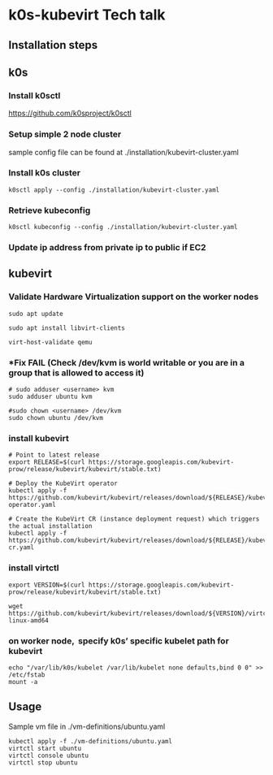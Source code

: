 # k0s-kubevirt Tech talk

## Installation steps
## k0s
### Install k0sctl 
https://github.com/k0sproject/k0sctl

### Setup simple 2 node cluster
sample config file can be found at ./installation/kubevirt-cluster.yaml

### Install k0s cluster
    k0sctl apply --config ./installation/kubevirt-cluster.yaml 

### Retrieve kubeconfig
    k0sctl kubeconfig --config ./installation/kubevirt-cluster.yaml

### Update ip address from private ip to public if EC2

## kubevirt
### Validate Hardware Virtualization support on the worker nodes
    
    sudo apt update
    
    sudo apt install libvirt-clients

    virt-host-validate qemu


### *Fix FAIL (Check /dev/kvm is world writable or you are in a group that is allowed to access it)
    # sudo adduser <username> kvm
    sudo adduser ubuntu kvm

    #sudo chown <username> /dev/kvm
    sudo chown ubuntu /dev/kvm

### install kubevirt
    # Point to latest release
    export RELEASE=$(curl https://storage.googleapis.com/kubevirt-prow/release/kubevirt/kubevirt/stable.txt)

    # Deploy the KubeVirt operator
    kubectl apply -f https://github.com/kubevirt/kubevirt/releases/download/${RELEASE}/kubevirt-operator.yaml

    # Create the KubeVirt CR (instance deployment request) which triggers the actual installation
    kubectl apply -f https://github.com/kubevirt/kubevirt/releases/download/${RELEASE}/kubevirt-cr.yaml

### install virtctl
    export VERSION=$(curl https://storage.googleapis.com/kubevirt-prow/release/kubevirt/kubevirt/stable.txt)

    wget https://github.com/kubevirt/kubevirt/releases/download/${VERSION}/virtctl-${VERSION}-linux-amd64

### on worker node,  specify k0s’ specific kubelet path for kubevirt
    echo "/var/lib/k0s/kubelet /var/lib/kubelet none defaults,bind 0 0" >> /etc/fstab
    mount -a



## Usage
Sample vm file in ./vm-definitions/ubuntu.yaml

    kubectl apply -f ./vm-definitions/ubuntu.yaml
    virtctl start ubuntu
    virtctl console ubuntu
    virtctl stop ubuntu